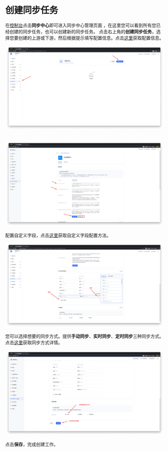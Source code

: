 # 创建同步任务

<LastUpdated/>

在[控制台](https://console.authing.cn/)点击**同步中心**即可进入同步中心管理页面 ，在这里您可以看到所有您已经创建的同步任务，也可以创建新的同步任务。
点击右上角的**创建同步任务**，选择您要创建的上游或下游，然后根据提示填写配置信息。点击[这里](./get-config-new)获取配置信息。

![](../images/createSyncTask.png)

<br/>

<img src="../images/testConnection.png"/>

<br/>

配置自定义字段，点击[这里](./field-mapping-new.md)获取自定义字段配置方法。

<img src="../images/editFieldMapping.png"/>

<br/>

您可以选择想要的同步方式。提供**手动同步**、**实时同步**、**定时同步**三种同步方式。点击[这里](./sync-type-new.md)获取同步方式详情。

<img src="../images/selectSyncType.png"/>

<br/>

点击**保存**，完成创建工作。

